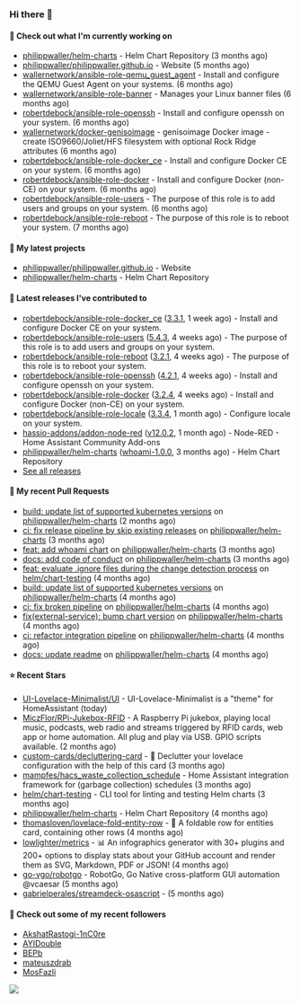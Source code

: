 ### Hi there 👋

#### 👷 Check out what I'm currently working on

- [philippwaller/helm-charts](https://github.com/philippwaller/helm-charts) - Helm Chart Repository (3 months ago)
- [philippwaller/philippwaller.github.io](https://github.com/philippwaller/philippwaller.github.io) - Website (5 months ago)
- [wallernetwork/ansible-role-qemu_guest_agent](https://github.com/wallernetwork/ansible-role-qemu_guest_agent) - Install and configure the QEMU Guest Agent on your systems. (6 months ago)
- [wallernetwork/ansible-role-banner](https://github.com/wallernetwork/ansible-role-banner) - Manages your Linux banner files (6 months ago)
- [robertdebock/ansible-role-openssh](https://github.com/robertdebock/ansible-role-openssh) - Install and configure openssh on your system. (6 months ago)
- [wallernetwork/docker-genisoimage](https://github.com/wallernetwork/docker-genisoimage) - genisoimage Docker image - create ISO9660/Joliet/HFS filesystem with optional Rock Ridge attributes (6 months ago)
- [robertdebock/ansible-role-docker_ce](https://github.com/robertdebock/ansible-role-docker_ce) - Install and configure Docker CE on your system. (6 months ago)
- [robertdebock/ansible-role-docker](https://github.com/robertdebock/ansible-role-docker) - Install and configure Docker (non-CE) on your system. (6 months ago)
- [robertdebock/ansible-role-users](https://github.com/robertdebock/ansible-role-users) - The purpose of this role is to add users and groups on your system. (6 months ago)
- [robertdebock/ansible-role-reboot](https://github.com/robertdebock/ansible-role-reboot) - The purpose of this role is to reboot your system. (7 months ago)

#### 🌱 My latest projects

- [philippwaller/philippwaller.github.io](https://github.com/philippwaller/philippwaller.github.io) - Website
- [philippwaller/helm-charts](https://github.com/philippwaller/helm-charts) - Helm Chart Repository

#### 🔭 Latest releases I've contributed to

- [robertdebock/ansible-role-docker_ce](https://github.com/robertdebock/ansible-role-docker_ce) ([3.3.1](https://github.com/robertdebock/ansible-role-docker_ce/releases/tag/3.3.1), 1 week ago) - Install and configure Docker CE on your system.
- [robertdebock/ansible-role-users](https://github.com/robertdebock/ansible-role-users) ([5.4.3](https://github.com/robertdebock/ansible-role-users/releases/tag/5.4.3), 4 weeks ago) - The purpose of this role is to add users and groups on your system.
- [robertdebock/ansible-role-reboot](https://github.com/robertdebock/ansible-role-reboot) ([3.2.1](https://github.com/robertdebock/ansible-role-reboot/releases/tag/3.2.1), 4 weeks ago) - The purpose of this role is to reboot your system.
- [robertdebock/ansible-role-openssh](https://github.com/robertdebock/ansible-role-openssh) ([4.2.1](https://github.com/robertdebock/ansible-role-openssh/releases/tag/4.2.1), 4 weeks ago) - Install and configure openssh on your system.
- [robertdebock/ansible-role-docker](https://github.com/robertdebock/ansible-role-docker) ([3.2.4](https://github.com/robertdebock/ansible-role-docker/releases/tag/3.2.4), 4 weeks ago) - Install and configure Docker (non-CE) on your system.
- [robertdebock/ansible-role-locale](https://github.com/robertdebock/ansible-role-locale) ([3.3.4](https://github.com/robertdebock/ansible-role-locale/releases/tag/3.3.4), 1 month ago) - Configure locale on your system.
- [hassio-addons/addon-node-red](https://github.com/hassio-addons/addon-node-red) ([v12.0.2](https://github.com/hassio-addons/addon-node-red/releases/tag/v12.0.2), 1 month ago) - Node-RED - Home Assistant Community Add-ons
- [philippwaller/helm-charts](https://github.com/philippwaller/helm-charts) ([whoami-1.0.0](https://github.com/philippwaller/helm-charts/releases/tag/whoami-1.0.0), 3 months ago) - Helm Chart Repository
- [See all releases](https://github.com/philippwaller/philippwaller/blob/main/releases.md)

#### 🔨 My recent Pull Requests

- [build: update list of supported kubernetes versions](https://github.com/philippwaller/helm-charts/pull/23) on [philippwaller/helm-charts](https://github.com/philippwaller/helm-charts) (2 months ago)
- [ci: fix release pipeline by skip existing releases](https://github.com/philippwaller/helm-charts/pull/21) on [philippwaller/helm-charts](https://github.com/philippwaller/helm-charts) (3 months ago)
- [feat: add whoami chart](https://github.com/philippwaller/helm-charts/pull/20) on [philippwaller/helm-charts](https://github.com/philippwaller/helm-charts) (3 months ago)
- [docs: add code of conduct](https://github.com/philippwaller/helm-charts/pull/19) on [philippwaller/helm-charts](https://github.com/philippwaller/helm-charts) (3 months ago)
- [feat: evaluate .ignore files during the change detection process](https://github.com/helm/chart-testing/pull/411) on [helm/chart-testing](https://github.com/helm/chart-testing) (4 months ago)
- [build: update list of supported kubernetes versions](https://github.com/philippwaller/helm-charts/pull/18) on [philippwaller/helm-charts](https://github.com/philippwaller/helm-charts) (4 months ago)
- [ci: fix broken pipeline](https://github.com/philippwaller/helm-charts/pull/17) on [philippwaller/helm-charts](https://github.com/philippwaller/helm-charts) (4 months ago)
- [fix(external-service): bump chart version](https://github.com/philippwaller/helm-charts/pull/15) on [philippwaller/helm-charts](https://github.com/philippwaller/helm-charts) (4 months ago)
- [ci: refactor integration pipeline](https://github.com/philippwaller/helm-charts/pull/13) on [philippwaller/helm-charts](https://github.com/philippwaller/helm-charts) (4 months ago)
- [docs: update readme](https://github.com/philippwaller/helm-charts/pull/12) on [philippwaller/helm-charts](https://github.com/philippwaller/helm-charts) (4 months ago)

#### ⭐ Recent Stars

- [UI-Lovelace-Minimalist/UI](https://github.com/UI-Lovelace-Minimalist/UI) - UI-Lovelace-Minimalist is a &#34;theme&#34; for HomeAssistant (today)
- [MiczFlor/RPi-Jukebox-RFID](https://github.com/MiczFlor/RPi-Jukebox-RFID) - A Raspberry Pi jukebox, playing local music, podcasts, web radio and streams triggered by RFID cards, web app or home automation. All plug and play via USB. GPIO scripts available. (2 months ago)
- [custom-cards/decluttering-card](https://github.com/custom-cards/decluttering-card) - 🧹 Declutter your lovelace configuration with the help of this card (3 months ago)
- [mampfes/hacs_waste_collection_schedule](https://github.com/mampfes/hacs_waste_collection_schedule) - Home Assistant integration framework for (garbage collection) schedules (3 months ago)
- [helm/chart-testing](https://github.com/helm/chart-testing) - CLI tool for linting and testing Helm charts (3 months ago)
- [philippwaller/helm-charts](https://github.com/philippwaller/helm-charts) - Helm Chart Repository (4 months ago)
- [thomasloven/lovelace-fold-entity-row](https://github.com/thomasloven/lovelace-fold-entity-row) - 🔹 A foldable row for entities card, containing other rows (4 months ago)
- [lowlighter/metrics](https://github.com/lowlighter/metrics) - 📊 An infographics generator with 30&#43; plugins and 200&#43; options to display stats about your GitHub account and render them as SVG, Markdown, PDF or JSON! (4 months ago)
- [go-vgo/robotgo](https://github.com/go-vgo/robotgo) - RobotGo, Go Native cross-platform GUI automation  @vcaesar (5 months ago)
- [gabrielperales/streamdeck-osascript](https://github.com/gabrielperales/streamdeck-osascript) -  (5 months ago)

#### 👯 Check out some of my recent followers

- [AkshatRastogi-1nC0re](https://github.com/AkshatRastogi-1nC0re)
- [AYIDouble](https://github.com/AYIDouble)
- [BEPb](https://github.com/BEPb)
- [mateuszdrab](https://github.com/mateuszdrab)
- [MosFazli](https://github.com/MosFazli)

![](https://hit.yhype.me/github/profile?user_id=1090452)
